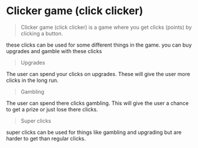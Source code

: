 # Clicker game (click clicker)

> Clicker game (click clicker) is a game where you get clicks (points) by clicking a button.

these clicks can be used for some different things in the game.
you can buy upgrades and gamble with these clicks

> Upgrades

The user can spend your clicks on upgrades.
These will give the user more clicks in the long run.

> Gambling

The user can spend there clicks gambling.
This will give the user a chance to get a prize or just lose there clicks.

> Super clicks

super clicks can be used for things like gambling and upgrading but are harder to get than regular clicks.
